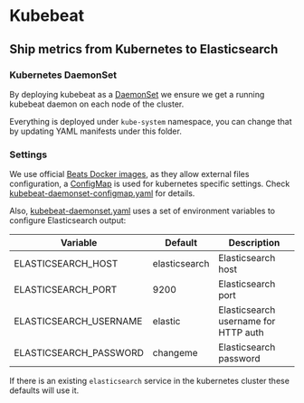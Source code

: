 # Kubebeat

## Ship metrics from Kubernetes to Elasticsearch

### Kubernetes DaemonSet

By deploying kubebeat as a [DaemonSet](https://kubernetes.io/docs/concepts/workloads/controllers/daemonset/)
we ensure we get a running kubebeat daemon on each node of the cluster.

Everything is deployed under `kube-system` namespace, you can change that by
updating YAML manifests under this folder.

### Settings

We use official [Beats Docker images](https://github.com/elastic/beats-docker),
as they allow external files configuration, a [ConfigMap](https://kubernetes.io/docs/tasks/configure-pod-container/configure-pod-configmap/)
is used for kubernetes specific settings. Check [kubebeat-daemonset-configmap.yaml](kubebeat-daemonset-configmap.yaml)
for details.

Also, [kubebeat-daemonset.yaml](kubebeat-daemonset.yaml) uses a set of environment
variables to configure Elasticsearch output:

Variable | Default | Description
-------- | ------- | -----------
ELASTICSEARCH_HOST | elasticsearch | Elasticsearch host
ELASTICSEARCH_PORT | 9200 | Elasticsearch port
ELASTICSEARCH_USERNAME | elastic | Elasticsearch username for HTTP auth
ELASTICSEARCH_PASSWORD | changeme | Elasticsearch password

If there is an existing `elasticsearch` service in the kubernetes cluster these
defaults will use it.
